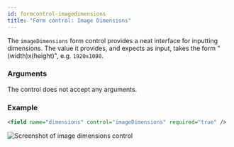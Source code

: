 ```yaml
---
id: formcontrol-imagedimensions
title: "Form control: Image Dimensions"
---
```


The `imageDimensions` form control provides a neat interface for inputting dimensions. The value it provides, and expects as input, takes the form "(width)x(height)", e.g. `1920x1080`.

### Arguments

The control does not accept any arguments.

### Example

```xml
<field name="dimensions" control="imageDimensions" required="true" />
```

![Screenshot of image dimensions control](images/screenshots/dimensionsPicker.png)
